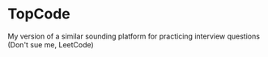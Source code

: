 # TopCode
My version of a similar sounding platform for practicing interview questions (Don't sue me, LeetCode)
